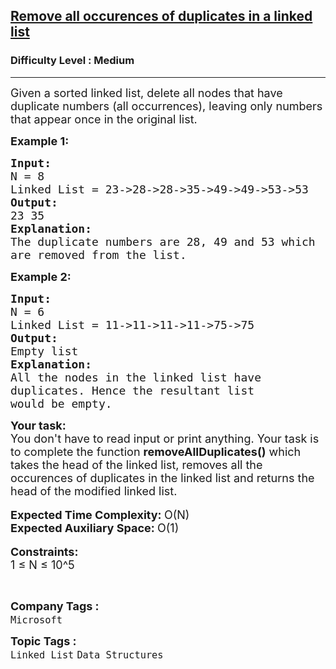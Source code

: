 <h2><a href="https://practice.geeksforgeeks.org/problems/remove-all-occurences-of-duplicates-in-a-linked-list/1?page=5&category[]=Linked%20List&sortBy=difficulty">Remove all occurences of duplicates in a linked list</a></h2><h3>Difficulty Level : Medium</h3><hr><div class="problems_problem_content__Xm_eO"><p><span style="font-size:18px">Given a sorted linked list, delete all nodes that have duplicate numbers (all occurrences), leaving only numbers that appear once in the original list.&nbsp;</span></p>

<p><span style="font-size:18px"><strong>Example 1:</strong></span></p>

<pre><span style="font-size:18px"><strong>Input: </strong></span>
<span style="font-size:18px">N = 8</span>
<span style="font-size:18px">Linked List = 23-&gt;28-&gt;28-&gt;35-&gt;49-&gt;49-&gt;53-&gt;53</span>
<span style="font-size:18px"><strong>Output:</strong> 
23 35</span>
<span style="font-size:18px"><strong>Explanation:</strong></span>
<span style="font-size:18px">The duplicate numbers are 28, 49 and 53 which 
are removed from the list.</span></pre>

<p><span style="font-size:18px"><strong>Example 2:</strong></span></p>

<pre><span style="font-size:18px"><strong>Input:</strong></span>
<span style="font-size:18px">N =<strong> </strong>6</span>
<span style="font-size:18px">Linked List =<strong> </strong>11-&gt;11-&gt;11-&gt;11-&gt;75-&gt;75</span>
<span style="font-size:18px"><strong>Output: 
</strong>Empty list</span>
<span style="font-size:18px"><strong>Explanation:</strong></span>
<span style="font-size:18px">All the nodes in the linked list have 
duplicates. </span><span style="font-size:18px">Hence the resultant list 
would be empty.</span></pre>

<div><span style="font-size:18px"><strong>Your task:</strong></span></div>

<div><span style="font-size:18px">You don't have to read input or print anything. Your task is to complete the function <strong>removeAllDuplicates()</strong>&nbsp;which takes the head of the linked list,&nbsp;removes&nbsp;all the occurences of duplicates in the linked list and returns the head of the modified linked list.</span></div>

<div>&nbsp;</div>

<div><span style="font-size:18px"><strong>Expected Time Complexity: </strong>O(N)</span></div>

<div><span style="font-size:18px"><strong>Expected Auxiliary Space: </strong>O(1)</span></div>

<div>&nbsp;</div>

<div><span style="font-size:18px"><strong>Constraints:</strong></span></div>

<div><span style="font-size:18px">1 ≤ N&nbsp;≤ 10^5</span></div>

<p>&nbsp;</p>
</div><p><span style=font-size:18px><strong>Company Tags : </strong><br><code>Microsoft</code>&nbsp;<br><p><span style=font-size:18px><strong>Topic Tags : </strong><br><code>Linked List</code>&nbsp;<code>Data Structures</code>&nbsp;